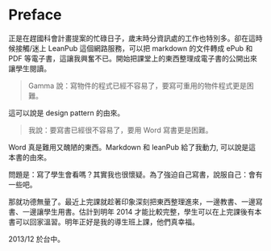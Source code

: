 # Preface

正是在趕國科會計畫提案的忙碌日子，歲末時分資訊處的工作也特別多。卻在這時候接觸/迷上 LeanPub 這個網路服務，可以把 markdown 的文件轉成 ePub 和 PDF 等電子書，這讓我興奮不已。開始把課堂上的東西整理成電子書的公開出來讓學生閱讀。

> Gamma 說：寫物件的程式已經不容易了，要寫可重用的物件程式更是困難。

這可以說是 design pattern 的由來。

> 我說：要寫書已經很不容易了，要用 Word 寫書更是困難。

Word 真是難用又醜陋的東西。Markdown 和 leanPub 給了我動力, 可以說是這本書的由來。

問題是：寫了學生會看嗎？其實我也很懷疑。為了強迫自己寫書，說服自己：會有一些吧。

那就功德無量了。最近上完課就趁著印象深刻把東西整理進來，一邊教書、一邊寫書、一邊讓學生用書。估計到明年 2014 才能比較完整，學生可以在上完課後有本書可以回家溫習。明年正好是我的導生班上課，他們真幸福。

2013/12 於台中。